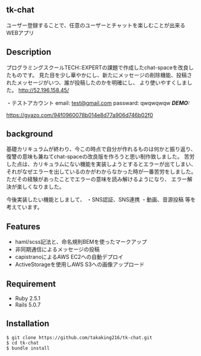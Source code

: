 ## tk-chat
 
ユーザー登録することで、任意のユーザーとチャットを楽しむことが出来るWEBアプリ
 
## Description
 プログラミングスクールTECH::EXPERTの課題で作成したchat-spaceを改良したものです。
 見た目を少し華やかにし、新たにメッセージの削除機能、投稿されたメッセージがいつ、誰が投稿したのかを明確にし、
 より使いやすくしました。
 http://52.196.158.45/

 ・テストアカウント
 email: test@gmail.com
 passward: qwqwqwqw
***DEMO:***
 
https://gyazo.com/94f0960078b014e8d77a906d746b02f0

 
## background
 基礎カリキュラムが終わり、今この時点で自分が作れるものは何かと振り返り、
 復讐の意味も兼ねてchat-spaceの改良版を作ろうと思い制作致しました。
 苦労した点は、カリキュラムにない機能を実装しようとするとエラーが出てしまい、
 それがなぜエラーを出しているのかがわからなかった時が一番苦労をしました。
 ただその経験があったことでエラーの意味を読み解けるようになり、
 エラー解決が楽しくなりました。

 今後実装したい機能としまして、
 ・SNS認証、SNS連携
 ・動画、音源投稿
 等を考えています。
 
## Features
 
- haml/scss記法と、命名規則BEMを使ったマークアップ
- 非同期通信によるメッセージの投稿
- capistranoによるAWS EC2への自動デプロイ
- ActiveStorageを使用しAWS S3への画像アップロード
 
## Requirement

- Ruby 2.5.1
- Rails 5.0.7
 
## Installation

```
$ git clone https://github.com/takaking216/tk-chat.git
$ cd tk-chat
$ bundle install
```